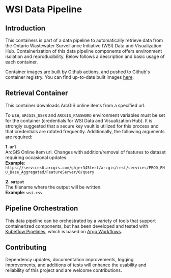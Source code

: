 # WSI Data Pipeline

## Introduction
This containers is part of a data pipeline to automatically retrieve data from the Ontario Wastewater Surveillance Initiative (WSI) Data and Visualization Hub. Containerization of this data pipeline components offers environment isolation and reproducibility. Below follows a description and basic usage of each container. 

Container images are built by Github actions, and pushed to Github's container registry. You can find up-to-date built images [here](https://github.com/orgs/WDGPH/packages?repo_name=workflow-WSI).

## Retrieval Container
This container downloads ArcGIS online items from a specified url.

To use, `ARCGIS_USER` and `ARCGIS_PASSWORD` environment variables must be set for the container (credentials for WSI Data and Visualization Hub). It is strongly suggested that a secure key vault is utilized for this process and that credentials are rotated frequently. Additionally, the following arguments are required:

**1. `url`**  
ArcGIS Online item url. Changes with addition/removal of features to dataset requiring occasional updates.  
**Example**: `https://services6.arcgis.com/ghjer345tert/arcgis/rest/services/PROD_PHU_Base_Aggregated/FeatureServer/0/query`

**2. `output`**  
The filename where the output will be written.  
**Example**: `wsi.csv`

## Pipeline Orchestration
This data pipeline can be orchestrated by a variety of tools that support containerized components, but has been developed and tested with [Kubeflow Pipelines](https://www.kubeflow.org/), which is based on [Argo Workflows](https://argoproj.github.io/argo-workflows/).

## Contributing
Dependency updates, documentation improvements, logging improvements, and additions of tests will enhance the usability and reliability of this project and are welcome contributions. 